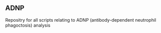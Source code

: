 ## ADNP
Repositry for all scripts relating to ADNP (antibody-dependent neutrophil phagoctosis) analysis
